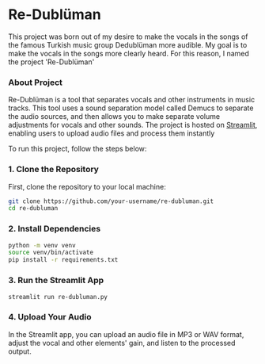 # Re-Dublüman

This project was born out of my desire to make the vocals in the songs of the famous Turkish music group Dedublüman more audible. My goal is to make the vocals in the songs more clearly heard. For this reason, I named the project 'Re-Dublüman'

### About Project
Re-Dublüman is a tool that separates vocals and other instruments in music tracks. This tool uses a sound separation model called Demucs to separate the audio sources, and then allows you to make separate volume adjustments for vocals and other sounds. The project is hosted on [Streamlit](https://re-dubluman.streamlit.app), enabling users to upload audio files and process them instantly

To run this project, follow the steps below:

### 1. **Clone the Repository**

First, clone the repository to your local machine:

```bash
git clone https://github.com/your-username/re-dubluman.git
cd re-dubluman
```

### 2. **Install Dependencies**
```bash
python -m venv venv
source venv/bin/activate
pip install -r requirements.txt
```
### 3. **Run the Streamlit App**
```bash
streamlit run re-dubluman.py
```
### 4. **Upload Your Audio**
In the Streamlit app, you can upload an audio file in MP3 or WAV format, adjust the vocal and other elements' gain, and listen to the processed output.

